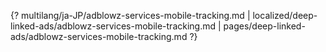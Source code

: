 {? multilang/ja-JP/adblowz-services-mobile-tracking.md | localized/deep-linked-ads/adblowz-services-mobile-tracking.md | pages/deep-linked-ads/adblowz-services-mobile-tracking.md ?}
